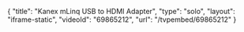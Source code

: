 {
    "title": "Kanex mLinq USB to HDMI Adapter",
    "type": "solo",
    "layout": "iframe-static",
    "videoId": "69865212",
    "url": "\/tvpembed\/69865212"
}